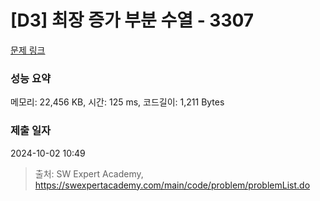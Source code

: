 # [D3] 최장 증가 부분 수열 - 3307 

[문제 링크](https://swexpertacademy.com/main/code/problem/problemDetail.do?contestProbId=AWBOKg-a6l0DFAWr) 

### 성능 요약

메모리: 22,456 KB, 시간: 125 ms, 코드길이: 1,211 Bytes

### 제출 일자

2024-10-02 10:49



> 출처: SW Expert Academy, https://swexpertacademy.com/main/code/problem/problemList.do